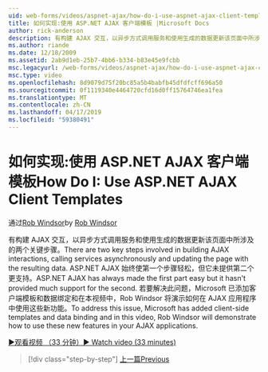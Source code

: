 ```yaml
---
uid: web-forms/videos/aspnet-ajax/how-do-i-use-aspnet-ajax-client-templates
title: 如何实现:使用 ASP.NET AJAX 客户端模板 |Microsoft Docs
author: rick-anderson
description: 有构建 AJAX 交互，以异步方式调用服务和使用生成的数据更新该页面中所涉及的两个关键步骤。 ASP.NET AJAX h...
ms.author: riande
ms.date: 12/18/2009
ms.assetid: 2ab9d1eb-25b7-4bb6-b334-b83e45e9fcbb
msc.legacyurl: /web-forms/videos/aspnet-ajax/how-do-i-use-aspnet-ajax-client-templates
msc.type: video
ms.openlocfilehash: 8d9079d75f20bc85a5b4babfb45dfdfcff696a50
ms.sourcegitcommit: 0f1119340e4464720cfd16d0ff15764746ea1fea
ms.translationtype: MT
ms.contentlocale: zh-CN
ms.lasthandoff: 04/17/2019
ms.locfileid: "59380491"
---
```

# <a name="how-do-i-use-aspnet-ajax-client-templates"></a><span data-ttu-id="455dd-104">如何实现:使用 ASP.NET AJAX 客户端模板</span><span class="sxs-lookup"><span data-stu-id="455dd-104">How Do I: Use ASP.NET AJAX Client Templates</span></span>

<span data-ttu-id="455dd-105">通过[Rob Windsor](https://twitter.com/robwindsor)</span><span class="sxs-lookup"><span data-stu-id="455dd-105">by [Rob Windsor](https://twitter.com/robwindsor)</span></span>

<span data-ttu-id="455dd-106">有构建 AJAX 交互，以异步方式调用服务和使用生成的数据更新该页面中所涉及的两个关键步骤。</span><span class="sxs-lookup"><span data-stu-id="455dd-106">There are two key steps involved in building AJAX interactions, calling services asynchronously and updating the page with the resulting data.</span></span> <span data-ttu-id="455dd-107">ASP.NET AJAX 始终使第一个步骤轻松，但它未提供第二个更支持。</span><span class="sxs-lookup"><span data-stu-id="455dd-107">ASP.NET AJAX has always made the first part easy but it hasn't provided much support for the second.</span></span> <span data-ttu-id="455dd-108">若要解决此问题，Microsoft 已添加客户端模板和数据绑定和在本视频中，Rob Windsor 将演示如何在 AJAX 应用程序中使用这些新功能。</span><span class="sxs-lookup"><span data-stu-id="455dd-108">To address this issue, Microsoft has added client-side templates and data binding and in this video, Rob Windsor will demonstrate how to use these new features in your AJAX applications.</span></span>

[<span data-ttu-id="455dd-109">&#9654;观看视频 （33 分钟）</span><span class="sxs-lookup"><span data-stu-id="455dd-109">&#9654; Watch video (33 minutes)</span></span>](https://channel9.msdn.com/Blogs/ASP-NET-Site-Videos/how-do-i-use-aspnet-ajax-client-templates)

> [!div class="step-by-step"]
> [<span data-ttu-id="455dd-110">上一篇</span><span class="sxs-lookup"><span data-stu-id="455dd-110">Previous</span></span>](how-do-i-customize-error-handling-for-the-aspnet-ajax-updatepanel.md)
